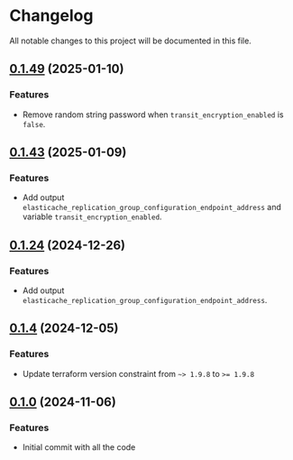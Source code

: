 # Changelog

All notable changes to this project will be documented in this file.

## [0.1.49]() (2025-01-10)
### Features
* Remove random string password when `transit_encryption_enabled` is `false`.

## [0.1.43]() (2025-01-09)
### Features
* Add output `elasticache_replication_group_configuration_endpoint_address` and variable `transit_encryption_enabled`.

## [0.1.24]() (2024-12-26)
### Features
* Add output `elasticache_replication_group_configuration_endpoint_address`.

## [0.1.4]() (2024-12-05)
### Features
* Update terraform version constraint from `~> 1.9.8` to `>= 1.9.8` 

## [0.1.0]() (2024-11-06)
### Features
* Initial commit with all the code

